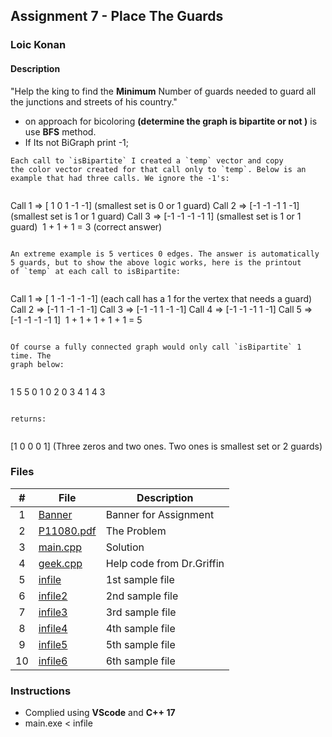 ## Assignment 7 - Place The Guards

### Loic Konan

#### Description

"Help the king to find the **Minimum** Number of guards needed to guard all the junctions and streets of his country."

- on approach for bicoloring **(determine the graph is bipartite or not )** is use **BFS** method.
- If Its not BiGraph print -1;


```
Each call to `isBipartite` I created a `temp` vector and copy
the color vector created for that call only to `temp`. Below is an
example that had three calls. We ignore the -1's:
​
```
Call 1 => [ 1  0  1 -1 -1] (smallest set is 0 or 1 guard)
Call 2 => [-1 -1 -1  1 -1] (smallest set is 1  or 1 guard)
Call 3 => [-1 -1 -1 -1  1] (smallest set is 1  or 1 guard)
​
1 + 1 + 1 = 3 (correct answer)
```
​
An extreme example is 5 vertices 0 edges. The answer is automatically
5 guards, but to show the above logic works, here is the printout
of `temp` at each call to isBipartite:
​
```
Call 1 => [ 1 -1 -1 -1 -1] (each call has a 1 for the vertex that needs a guard)
Call 2 => [-1  1 -1 -1 -1]
Call 3 => [-1 -1  1 -1 -1]
Call 4 => [-1 -1 -1  1 -1]
Call 5 => [-1 -1 -1 -1  1]
​
1 + 1 + 1 + 1 + 1 = 5
```
​
Of course a fully connected graph would only call `isBipartite` 1 time. The
graph below:
​
```
1
5 5
0 1
0 2
0 3
4 1
4 3
```
​
returns:
​
```

[1 0 0 0 1] (Three zeros and two ones. Two ones is smallest set or 2 guards)

### Files

|   #   | File                     | Description               |
| :---: | ------------------------ | ------------------------- |
|   1   | [Banner](Banner)         | Banner for Assignment     |
|   2   | [P11080.pdf](P11080.pdf) | The Problem               |
|   3   | [main.cpp](main.cpp)     | Solution                  |
|   4   | [geek.cpp](geek.cpp)     | Help code from Dr.Griffin |
|   5   | [infile](infile)         | 1st sample file           |
|   6   | [infile2](infile2)       | 2nd sample file           |
|   7   | [infile3](infile3)       | 3rd sample file           |
|   8   | [infile4](infile4)       | 4th sample file           |
|   9   | [infile5](infile5)       | 5th sample file           |
|  10   | [infile6](infile6)       | 6th sample file           |

### Instructions

- Complied using **VScode** and **C++ 17**
- main.exe < infile
